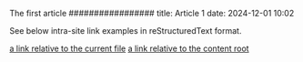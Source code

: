 The first article
#################
title: Article 1
date: 2024-12-01 10:02

See below intra-site link examples in reStructuredText format.


[a link relative to the current file]({filename}category/article1.md)
[a link relative to the content root]({filename}/category/article1.md)